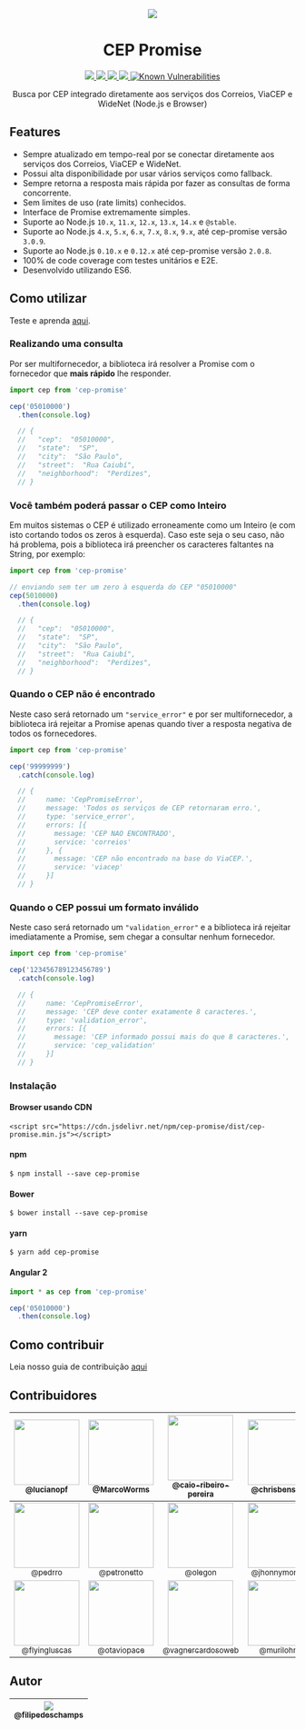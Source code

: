 <p align="center">
  <img src="http://piskel-imgstore-b.appspot.com/img/d580e96e-bd8a-11e6-b157-9949cad4d609.gif">
</p>

<h1 align="center">CEP Promise</h1>

<p align="center">
  <a href="https://npm-stat.com/charts.html?package=cep-promise">
    <img src="https://img.shields.io/npm/dm/cep-promise.svg">
  </a>
  <a href="https://coveralls.io/github/BrasilAPI/cep-promise?branch=master">
    <img src="https://coveralls.io/repos/github/BrasilAPI/cep-promise/badge.svg?branch=master">
  </a>
  <a href="https://www.npmjs.com/package/cep-promise">
    <img src="https://badge.fury.io/js/cep-promise.svg">
  </a>
  <a href="http://standardjs.com/">
    <img src="https://img.shields.io/badge/code%20style-standard-brightgreen.svg">
  </a>
  <a href="https://snyk.io/test/github/BrasilAPI/cep-promise">
    <img src="https://snyk.io/test/github/BrasilAPI/cep-promise/badge.svg" alt="Known Vulnerabilities" data-canonical-src="https://snyk.io/test/github/BrasilAPI/cep-promise" style="max-width:100%;">
  </a>
</p>

<p align="center">
  Busca por CEP integrado diretamente aos serviços dos Correios, ViaCEP e WideNet (Node.js e Browser)
</p>

## Features

 * Sempre atualizado em tempo-real por se conectar diretamente aos serviços dos Correios, ViaCEP e WideNet.
 * Possui alta disponibilidade por usar vários serviços como fallback.
 * Sempre retorna a resposta mais rápida por fazer as consultas de forma concorrente.
 * Sem limites de uso (rate limits) conhecidos.
 * Interface de Promise extremamente simples.
 * Suporte ao Node.js `10.x`, `11.x`, `12.x`, `13.x`, `14.x` e `@stable`.
 * Suporte ao Node.js `4.x`, `5.x`, `6.x`, `7.x`, `8.x`, `9.x`, até cep-promise versão `3.0.9`.
 * Suporte ao Node.js `0.10.x` e `0.12.x` até cep-promise versão `2.0.8`.
 * 100% de code coverage com testes unitários e E2E.
 * Desenvolvido utilizando ES6.


## Como utilizar

Teste e aprenda <a href="https://npm.runkit.com/cep-promise" target="_blank">aqui</a>.

### Realizando uma consulta

Por ser multifornecedor, a biblioteca irá resolver a Promise com o fornecedor que **mais rápido** lhe responder.

``` js
import cep from 'cep-promise'

cep('05010000')
  .then(console.log)

  // {
  //   "cep":  "05010000",
  //   "state":  "SP",
  //   "city":  "São Paulo",
  //   "street":  "Rua Caiubí",
  //   "neighborhood":  "Perdizes",
  // }
```


### Você também poderá passar o CEP como Inteiro

Em muitos sistemas o CEP é utilizado erroneamente como um Inteiro (e com isto cortando todos os zeros à esquerda). Caso este seja o seu caso, não há problema, pois a biblioteca irá preencher os caracteres faltantes na String, por exemplo:

``` js
import cep from 'cep-promise'

// enviando sem ter um zero à esquerda do CEP "05010000"
cep(5010000)
  .then(console.log)

  // {
  //   "cep":  "05010000",
  //   "state":  "SP",
  //   "city":  "São Paulo",
  //   "street":  "Rua Caiubí",
  //   "neighborhood":  "Perdizes",
  // }
```

### Quando o CEP não é encontrado

Neste caso será retornado um `"service_error"` e por ser multifornecedor, a biblioteca irá rejeitar a Promise apenas quando tiver a resposta negativa de todos os fornecedores.

``` js
import cep from 'cep-promise'

cep('99999999')
  .catch(console.log)

  // {
  //     name: 'CepPromiseError',
  //     message: 'Todos os serviços de CEP retornaram erro.',
  //     type: 'service_error',
  //     errors: [{
  //       message: 'CEP NAO ENCONTRADO',
  //       service: 'correios'
  //     }, {
  //       message: 'CEP não encontrado na base do ViaCEP.',
  //       service: 'viacep'
  //     }]
  // }

```

### Quando o CEP possui um formato inválido

Neste caso será retornado um `"validation_error"` e a biblioteca irá rejeitar imediatamente a Promise, sem chegar a consultar nenhum fornecedor.

``` js
import cep from 'cep-promise'

cep('123456789123456789')
  .catch(console.log)

  // {
  //     name: 'CepPromiseError',
  //     message: 'CEP deve conter exatamente 8 caracteres.',
  //     type: 'validation_error',
  //     errors: [{
  //       message: 'CEP informado possui mais do que 8 caracteres.',
  //       service: 'cep_validation'
  //     }]
  // }
```


### Instalação

#### Browser usando CDN
```
<script src="https://cdn.jsdelivr.net/npm/cep-promise/dist/cep-promise.min.js"></script>
```

#### npm

```
$ npm install --save cep-promise
```

#### Bower

```
$ bower install --save cep-promise
```
#### yarn

```
$ yarn add cep-promise
```

#### Angular 2

``` ts
import * as cep from 'cep-promise'

cep('05010000')
  .then(console.log)
```

## Como contribuir

Leia nosso guia de contribuição [aqui](CONTRIBUTING.md)

## Contribuidores

| [<img src="https://avatars1.githubusercontent.com/u/8251208?v=3&s=115" width="115"><br><sub>@lucianopf</sub>](https://github.com/lucianopf) | [<img src="https://avatars1.githubusercontent.com/u/7863230?v=3&s=115" width="115"><br><sub>@MarcoWorms</sub>](https://github.com/MarcoWorms) | [<img src="https://avatars1.githubusercontent.com/u/551228?v=3&s=115" width="115"><br><sub>@caio-ribeiro-pereira</sub>](https://github.com/caio-ribeiro-pereira) | [<img src="https://avatars1.githubusercontent.com/u/1225447?v=3&s=115" width="115"><br><sub>@chrisbenseler</sub>](https://github.com/chrisbenseler) | [<img src="https://avatars0.githubusercontent.com/u/3428149?v=3&s=115" width="115"><br><sub>@luanmuniz</sub>](https://github.com/luanmuniz) | [<img src="https://avatars3.githubusercontent.com/u/3094496?v=3&s=115" width="115"><br><sub>@AlbertoTrindade</sub>](https://github.com/AlbertoTrindade) |
|:-:|:-:|:-:|:-:|:-:|:-:|
| [<img src="https://avatars1.githubusercontent.com/u/4137355?v=3&s=115" width="115"><br><sub>@pedrro</sub>](https://github.com/pedrro) | [<img src="https://avatars1.githubusercontent.com/u/8260778?v=3&s=115" width="115"><br><sub>@petronetto</sub>](https://github.com/Petronetto) | [<img src="https://avatars3.githubusercontent.com/u/434364?v=3&s=115" width="115"><br><sub>@olegon</sub>](https://github.com/olegon) | [<img src="https://avatars3.githubusercontent.com/u/2177742?v=3&s=115" width="115"><br><sub>@jhonnymoreira</sub>](https://github.com/jhonnymoreira) | [<img src="https://avatars3.githubusercontent.com/u/2955087?s=115&v=4" width="115"><br><sub>@claytonsilva</sub>](https://github.com/claytonsilva) | [<img src="https://avatars1.githubusercontent.com/u/13632762?s=115" width="115"><br><sub>@thiamsantos</sub>](https://github.com/thiamsantos) |
| [<img src="https://avatars2.githubusercontent.com/u/6232791?v=3&s=115" width="115"><br><sub>@flyingluscas</sub>](https://github.com/flyingluscas) | [<img src="https://avatars1.githubusercontent.com/u/15306309?s=115&v=4" width="115"><br><sub>@otaviopace</sub>](https://github.com/otaviopace) | [<img src="https://avatars1.githubusercontent.com/u/16264950?s=400&v=4" width="115"><br><sub>@vagnercardosoweb</sub>](https://github.com/vagnercardosoweb) | [<img src="https://avatars2.githubusercontent.com/u/18074134?s=400&u=fd578b638c5c4dc69ded7ebd5fa834ff915a2250&v=4" width="115"><br><sub>@murilohns</sub>](https://github.com/murilohns) | [<img src="https://avatars2.githubusercontent.com/u/36142371?s=400&u=24ff6d7b87af0b11414cb9be55615e717d2342aa&v=4" width="115"><br><sub>@dominguetigs</sub>](https://github.com/dominguetigs) | [<img src="https://avatars3.githubusercontent.com/u/37939755?s=400&v=4" width="115"><br><sub>@mshlz</sub>](https://github.com/mshlz) |

## Autor

| [<img src="https://avatars0.githubusercontent.com/u/4248081?v=3&s=115"><br><sub>@filipedeschamps</sub>](https://github.com/filipedeschamps) |
| :---: |
